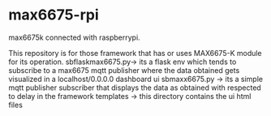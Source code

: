 # max6675-rpi
max6675k connected with raspberrypi.

This repository is for those framework that has or uses MAX6675-K module for its operation.
sbflaskmax6675.py-> its a flask env which tends to subscribe to a max6675 mqtt publisher where the data obtained gets visualized in a localhost/0.0.0.0 dashboard ui
sbmaxx6675.py -> its a simple mqtt publisher subscriber that displays the data as obtained with respected to delay in the framework
templates -> this directory contains the ui html files
